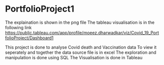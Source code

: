 # PortfolioProject1
The explaination is shown in the png file
The tableau visualisation is in the following link
https://public.tableau.com/app/profile/moeez.dharwadkar/viz/Covid_19_PortfolioProject/Dashboard1

This project is done to analyse Covid death and Vaccination data
To view it seperately and together the data source file is in excel
The exploration and manipulation is done using SQL
The Visualisation is done in Tableau
